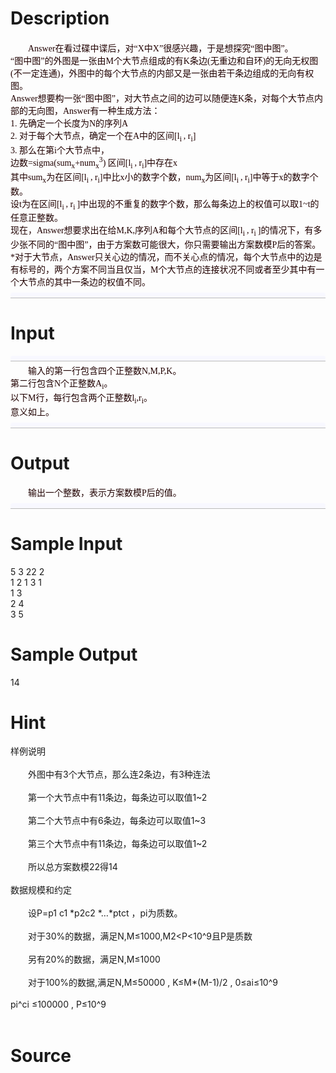 
# Description

<div class="content"><div id="ptit" class="probtitle" style="text-align: center; padding-bottom: 0px; margin: 0px; padding-left: 0px; padding-right: 0px; font-family: 微软雅黑, 黑体, &#39;Times New Roman&#39;; font-size: 24pt; font-weight: bold; padding-top: 0px"></div>
<div id="pres" style="text-align: center; padding-bottom: 0px; margin: 0px; padding-left: 0px; padding-right: 0px; font-family: 宋体, &#39;Times New Roman&#39;; font-size: 14px; vertical-align: middle; font-weight: bold; padding-top: 0px"></div>
<div id="pcont1" style="text-align: left; padding-bottom: 0px; margin: 20px 0px 0px; padding-left: 0px; padding-right: 0px; font-family: 宋体, &#39;Times New Roman&#39;; padding-top: 0px">
<div class="pdcont" style="padding-bottom: 0px; margin: 0px; padding-left: 0px; padding-right: 0px; font-family: &#39;Times New Roman&#39;, 宋体; color: rgb(32,0,0); font-size: 14px; padding-top: 0px">　　Answer在看过碟中谍后，对“X中X”很感兴趣，于是想探究“图中图”。<br style="padding-bottom: 0px; margin: 0px; padding-left: 0px; padding-right: 0px; padding-top: 0px"/>
“图中图”的外图是一张由M个大节点组成的有K条边(无重边和自环)的无向无权图(不一定连通)，外图中的每个大节点的内部又是一张由若干条边组成的无向有权图。<br style="padding-bottom: 0px; margin: 0px; padding-left: 0px; padding-right: 0px; padding-top: 0px"/>
Answer想要构一张“图中图”，对大节点之间的边可以随便连K条，对每个大节点内部的无向图，Answer有一种生成方法：<br style="padding-bottom: 0px; margin: 0px; padding-left: 0px; padding-right: 0px; padding-top: 0px"/>
1. 先确定一个长度为N的序列A<br style="padding-bottom: 0px; margin: 0px; padding-left: 0px; padding-right: 0px; padding-top: 0px"/>
2. 对于每个大节点，确定一个在A中的区间[l<sub style="padding-bottom: 0px; margin: 0px; padding-left: 0px; padding-right: 0px; padding-top: 0px">i </sub>, r<sub style="padding-bottom: 0px; margin: 0px; padding-left: 0px; padding-right: 0px; padding-top: 0px">i</sub>]<br style="padding-bottom: 0px; margin: 0px; padding-left: 0px; padding-right: 0px; padding-top: 0px"/>
3. 那么在第i个大节点中，<br style="padding-bottom: 0px; margin: 0px; padding-left: 0px; padding-right: 0px; padding-top: 0px"/>
边数=sigma(sum<sub style="padding-bottom: 0px; margin: 0px; padding-left: 0px; padding-right: 0px; padding-top: 0px">x</sub>+num<sub style="padding-bottom: 0px; margin: 0px; padding-left: 0px; padding-right: 0px; padding-top: 0px">x</sub><sup style="padding-bottom: 0px; margin: 0px; padding-left: 0px; padding-right: 0px; padding-top: 0px">3</sup>) 区间[l<sub style="padding-bottom: 0px; margin: 0px; padding-left: 0px; padding-right: 0px; padding-top: 0px">i </sub>, r<sub style="padding-bottom: 0px; margin: 0px; padding-left: 0px; padding-right: 0px; padding-top: 0px">i</sub>]中存在x<br style="padding-bottom: 0px; margin: 0px; padding-left: 0px; padding-right: 0px; padding-top: 0px"/>
其中sum<sub style="padding-bottom: 0px; margin: 0px; padding-left: 0px; padding-right: 0px; padding-top: 0px">x</sub>为在区间[l<sub style="padding-bottom: 0px; margin: 0px; padding-left: 0px; padding-right: 0px; padding-top: 0px">i </sub>, r<sub style="padding-bottom: 0px; margin: 0px; padding-left: 0px; padding-right: 0px; padding-top: 0px">i</sub>]中比x小的数字个数，num<sub style="padding-bottom: 0px; margin: 0px; padding-left: 0px; padding-right: 0px; padding-top: 0px">x</sub>为区间[l<sub style="padding-bottom: 0px; margin: 0px; padding-left: 0px; padding-right: 0px; padding-top: 0px">i </sub>, r<sub style="padding-bottom: 0px; margin: 0px; padding-left: 0px; padding-right: 0px; padding-top: 0px">i</sub>]中等于x的数字个数。<br style="padding-bottom: 0px; margin: 0px; padding-left: 0px; padding-right: 0px; padding-top: 0px"/>
设t为在区间[l<sub style="padding-bottom: 0px; margin: 0px; padding-left: 0px; padding-right: 0px; padding-top: 0px">i </sub>, r<sub style="padding-bottom: 0px; margin: 0px; padding-left: 0px; padding-right: 0px; padding-top: 0px">i </sub>]中出现的不重复的数字个数，那么每条边上的权值可以取1~t的任意正整数。<br style="padding-bottom: 0px; margin: 0px; padding-left: 0px; padding-right: 0px; padding-top: 0px"/>
现在，Answer想要求出在给M,K,序列A和每个大节点的区间[l<sub style="padding-bottom: 0px; margin: 0px; padding-left: 0px; padding-right: 0px; padding-top: 0px">i </sub>, r<sub style="padding-bottom: 0px; margin: 0px; padding-left: 0px; padding-right: 0px; padding-top: 0px">i </sub>]的情况下，有多少张不同的“图中图”，由于方案数可能很大，你只需要输出方案数模P后的答案。<br style="padding-bottom: 0px; margin: 0px; padding-left: 0px; padding-right: 0px; padding-top: 0px"/>
*对于大节点，Answer只关心边的情况，而不关心点的情况，每个大节点中的边是有标号的，两个方案不同当且仅当，M个大节点的连接状况不同或者至少其中有一个大节点的其中一条边的权值不同。</div>
<div class="pdsec" style="border-bottom: rgb(187,187,187) 1px solid; padding-bottom: 4px; background-color: rgb(248,248,255); margin: 8px 0px 4px; padding-left: 6px; padding-right: 0px; font-family: 微软雅黑, 黑体, 华文细黑; font-size: 16px; font-weight: bold; padding-top: 4px; border-top-left-radius: 4px; border-top-right-radius: 4px; border-bottom-right-radius: 0px; border-bottom-left-radius: 0px"></div>
<div class="pdcont" style="padding-bottom: 0px; margin: 0px; padding-left: 0px; padding-right: 0px; font-family: &#39;Times New Roman&#39;, 宋体; color: rgb(32,0,0); font-size: 14px; padding-top: 0px"></div>
</div>
<p></p></div>

# Input

<div class="content"><div class="pdsec" style="border-bottom: rgb(187,187,187) 1px solid; text-align: left; padding-bottom: 4px; background-color: rgb(248,248,255); margin: 8px 0px 4px; padding-left: 6px; padding-right: 0px; font-family: 微软雅黑, 黑体, 华文细黑; font-size: 16px; font-weight: bold; padding-top: 4px; border-top-left-radius: 4px; border-top-right-radius: 4px; border-bottom-right-radius: 0px; border-bottom-left-radius: 0px"></div>
<div class="pdcont" style="text-align: left; padding-bottom: 0px; margin: 0px; padding-left: 0px; padding-right: 0px; font-family: &#39;Times New Roman&#39;, 宋体; color: rgb(32,0,0); font-size: 14px; padding-top: 0px">　　输入的第一行包含四个正整数N,M,P,K。<br style="padding-bottom: 0px; margin: 0px; padding-left: 0px; padding-right: 0px; padding-top: 0px"/>
第二行包含N个正整数A<sub style="padding-bottom: 0px; margin: 0px; padding-left: 0px; padding-right: 0px; padding-top: 0px">i</sub>。<br style="padding-bottom: 0px; margin: 0px; padding-left: 0px; padding-right: 0px; padding-top: 0px"/>
以下M行，每行包含两个正整数l<sub style="padding-bottom: 0px; margin: 0px; padding-left: 0px; padding-right: 0px; padding-top: 0px">i</sub>,r<sub style="padding-bottom: 0px; margin: 0px; padding-left: 0px; padding-right: 0px; padding-top: 0px">i</sub>。<br style="padding-bottom: 0px; margin: 0px; padding-left: 0px; padding-right: 0px; padding-top: 0px"/>
意义如上。</div>
<div class="pdsec" style="border-bottom: rgb(187,187,187) 1px solid; text-align: left; padding-bottom: 4px; background-color: rgb(248,248,255); margin: 8px 0px 4px; padding-left: 6px; padding-right: 0px; font-family: 微软雅黑, 黑体, 华文细黑; font-size: 16px; font-weight: bold; padding-top: 4px; border-top-left-radius: 4px; border-top-right-radius: 4px; border-bottom-right-radius: 0px; border-bottom-left-radius: 0px"></div>
<div class="pdcont" style="text-align: left; padding-bottom: 0px; margin: 0px; padding-left: 0px; padding-right: 0px; font-family: &#39;Times New Roman&#39;, 宋体; color: rgb(32,0,0); font-size: 14px; padding-top: 0px"></div>
<p></p></div>

# Output

<div class="content"><p></p>
<div></div>
<div>
<div class="pdcont" style="text-align: left; padding-bottom: 0px; margin: 0px; padding-left: 0px; padding-right: 0px; font-family: &#39;Times New Roman&#39;, 宋体; color: rgb(32,0,0); font-size: 14px; padding-top: 0px">　　输出一个整数，表示方案数模P后的值。</div>
<div class="pdsec" style="border-bottom: rgb(187,187,187) 1px solid; text-align: left; padding-bottom: 4px; background-color: rgb(248,248,255); margin: 8px 0px 4px; padding-left: 6px; padding-right: 0px; font-family: 微软雅黑, 黑体, 华文细黑; font-size: 16px; font-weight: bold; padding-top: 4px; border-top-left-radius: 4px; border-top-right-radius: 4px; border-bottom-right-radius: 0px; border-bottom-left-radius: 0px"></div>
<div class="pdcont" style="text-align: left; padding-bottom: 0px; margin: 0px; padding-left: 0px; padding-right: 0px; font-family: &#39;Times New Roman&#39;, 宋体; color: rgb(32,0,0); font-size: 14px; padding-top: 0px"></div>
</div></div>

# Sample Input

<div class="content"><span class="sampledata">5 3 22 2<br/>
1 2 1 3 1<br/>
1 3<br/>
2 4<br/>
3 5<br/>
</span></div>

# Sample Output

<div class="content"><span class="sampledata">14<br/>
</span></div>

# Hint

<div class="content"><p></p><div>样例说明</div><br/>
<div>　　外图中有3个大节点，那么连2条边，有3种连法</div><br/>
<div>　　第一个大节点中有11条边，每条边可以取值1~2</div><br/>
<div>　　第二个大节点中有6条边，每条边可以取值1~3</div><br/>
<div>　　第三个大节点中有11条边，每条边可以取值1~2</div><br/>
<div>　　所以总方案数模22得14</div><br/>
<div>数据规模和约定</div><br/>
<div>　　设P=p1 c1 *p2c2 *…*ptct ，pi为质数。</div><br/>
<div>　　对于30%的数据，满足N,M≤1000,M2&lt;P&lt;10^9且P是质数</div><br/>
<div>　　另有20%的数据，满足N,M≤1000</div><br/>
<div>　　对于100%的数据,满足N,M≤50000 , K≤M*(M-1)/2 , 0≤ai≤10^9</div><br/>
<div>pi^ci ≤100000 , P≤10^9</div><br/>
<p></p><p></p></div>

# Source

<div class="content"><p><a href="problemset.php?search="></a></p></div>

